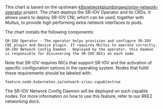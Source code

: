 This chart is based on the upstream [k8snetworkplumbingwg/sriov-network-operator](https://github.com/k8snetworkplumbingwg/sriov-network-operator) project. The chart deploys the SR-IOV Operator and its CRDs. It allows users to deploy SR-IOV CNI, which can be used, together with Multus, to provide high performing extra network interfaces to pods.


The chart installs the following components:

    SR-IOV Operator - The operator helps provision and configure SR-IOV CNI plugin and Device plugin. It requires Multus to operate correctly.
    SR-IOV Network Config Daemon - Deployed by the operator, this daemon is responsible for discovering the SR-IOV NICs on each node

Note that SR-IOV requires NICs that support SR-IOV and the activation of specific configuration options in the operating system. Nodes that fultill these requirements should be labeled with:

`feature.node.kubernetes.io/network-sriov.capable=true`

The SR-IOV Network Config Daemon will be deployed on such capable nodes. For more information on how to use this feature, refer to our RKE2 networking docs.
